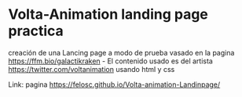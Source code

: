 # Volta-Animation landing page practica
creación de una Lancing page a modo de prueba vasado en la pagina https://ffm.bio/galactikraken - El contenido usado es del artista https://twitter.com/voltanimation
usando html y css 

Link: pagina https://felosc.github.io/Volta-animation-Landinpage/

